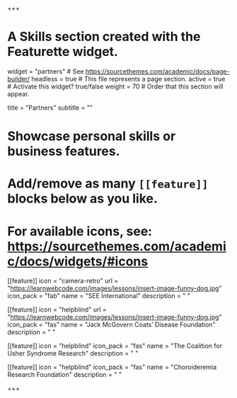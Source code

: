 +++
# A Skills section created with the Featurette widget.
widget = "partners"  # See https://sourcethemes.com/academic/docs/page-builder/
headless = true  # This file represents a page section.
active = true  # Activate this widget? true/false
weight = 70  # Order that this section will appear.

title = "Partners"
subtitle = ""

# Showcase personal skills or business features.
# 
# Add/remove as many `[[feature]]` blocks below as you like.
# 
# For available icons, see: https://sourcethemes.com/academic/docs/widgets/#icons

[[feature]]
  icon = "camera-retro"
  url = "https://learnwebcode.com/images/lessons/insert-image-funny-dog.jpg"
  icon_pack = "fab"
  name = "SEE International"
  description = "  "
  
[[feature]]
  icon = "helpblind"
  url = "https://learnwebcode.com/images/lessons/insert-image-funny-dog.jpg"
  icon_pack = "fas"
  name = "Jack McGovern Coats’ Disease Foundation"
  description = "  " 
  
[[feature]]
  icon = "helpblind"
  icon_pack = "fas"
  name = "The Coalition for Usher Syndrome Research"
  description = "  "

[[feature]]
  icon = "helpblind"
  icon_pack = "fas"
  name = "Choroideremia Research Foundation"
  description = "  "  

+++
